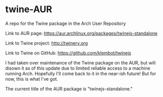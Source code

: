 # twine-AUR
A repo for the Twine package in the Arch User Repository

Link to AUR page: https://aur.archlinux.org/packages/twinejs-standalone

Link to Twine project: http://twinery.org

Link to Twine on GitHub: https://github.com/klembot/twinejs

I had taken over maintenance of the Twine package on the AUR, but will disown it as of this update due to limited reliable access to a machine running Arch. Hopefully I'll come back to it in the near-ish future! But for now, this is what I've got.

The current title of the AUR package is "twinejs-standalone."

